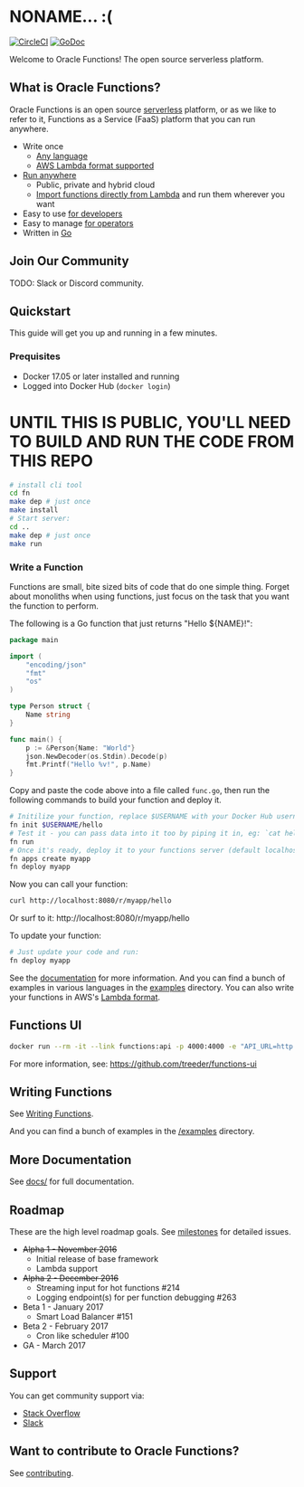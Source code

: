 # NONAME... :(

[![CircleCI](https://circleci.com/gh/treeder/functions.svg?style=svg)](https://circleci.com/gh/treeder/functions)
[![GoDoc](https://godoc.org/github.com/treeder/functions?status.svg)](https://godoc.org/github.com/treeder/functions)

Welcome to Oracle Functions! The open source serverless platform.

## What is Oracle Functions?

Oracle Functions is an open source [serverless](serverless.md) platform, or as we like to refer to it, Functions as a
Service (FaaS) platform that you can run anywhere.

* Write once
  * [Any language](docs/faq.md#which-languages-are-supported)
  * [AWS Lambda format supported](docs/lambda/README.md)
* [Run anywhere](docs/faq.md#where-can-i-run-functions)
  * Public, private and hybrid cloud
  * [Import functions directly from Lambda](docs/lambda/import.md) and run them wherever you want
* Easy to use [for developers](docs/README.md#for-developers)
* Easy to manage [for operators](docs/README.md#for-operators)
* Written in [Go](https://golang.org)

## Join Our Community

TODO: Slack or Discord community. 

## Quickstart

This guide will get you up and running in a few minutes.

### Prequisites

* Docker 17.05 or later installed and running
* Logged into Docker Hub (`docker login`)

# UNTIL THIS IS PUBLIC, YOU'LL NEED TO BUILD AND RUN THE CODE FROM THIS REPO

```sh
# install cli tool
cd fn
make dep # just once
make install
# Start server:
cd ..
make dep # just once
make run
```

<!-- ADD BACK ONCE PUBLIC 

### Install CLI tool

This isn't required, but it sure makes things a lot easier. Just run the following to install:

```sh
curl -LSs https://goo.gl/KKDFGn | sh
```

This will download a shell script and execute it.  If the script asks for a password, that is because it invokes sudo.

### Run Oracle Functions Server

To get started quickly with Oracle Functions, just fire up a functions container:

```sh
fn start
```

This will start Oracle Functions in single server mode, using an embedded database and message queue. You can find all the
configuration options [here](docs/operating/options.md). If you are on Windows, check [here](docs/operating/windows.md).

-->

### Write a Function

Functions are small, bite sized bits of code that do one simple thing. Forget about monoliths when using functions,
just focus on the task that you want the function to perform.

The following is a Go function that just returns "Hello ${NAME}!":

```go
package main

import (
	"encoding/json"
	"fmt"
	"os"
)

type Person struct {
	Name string
}

func main() {
	p := &Person{Name: "World"}
	json.NewDecoder(os.Stdin).Decode(p)
	fmt.Printf("Hello %v!", p.Name)
}
```

Copy and paste the code above into a file called `func.go`, then run the following commands to build your function
and deploy it.

```sh
# Initilize your function, replace $USERNAME with your Docker Hub username.
fn init $USERNAME/hello
# Test it - you can pass data into it too by piping it in, eg: `cat hello.payload.json | fn run`
fn run
# Once it's ready, deploy it to your functions server (default localhost:8080)
fn apps create myapp
fn deploy myapp
```

Now you can call your function:

```sh
curl http://localhost:8080/r/myapp/hello
```

Or surf to it: http://localhost:8080/r/myapp/hello

To update your function:

```sh
# Just update your code and run:
fn deploy myapp
```

See the [documentation](docs/README.md) for more information. And you can find a bunch of examples in various languages in the [examples](examples/) directory. You can also
write your functions in AWS's [Lambda format](docs/lambda/README.md).

## Functions UI

```sh
docker run --rm -it --link functions:api -p 4000:4000 -e "API_URL=http://api:8080" treeder/functions-ui
```

For more information, see: https://github.com/treeder/functions-ui

## Writing Functions

See [Writing Functions](docs/writing.md).

And you can find a bunch of examples in the [/examples](/examples) directory.

## More Documentation

See [docs/](docs/README.md) for full documentation.

## Roadmap

These are the high level roadmap goals. See [milestones](https://github.com/treeder/functions/milestones) for detailed issues.

* ~~Alpha 1 - November 2016~~
  * Initial release of base framework
  * Lambda support
* ~~Alpha 2 - December 2016~~
  * Streaming input for hot functions #214
  * Logging endpoint(s) for per function debugging #263
* Beta 1 - January 2017
  * Smart Load Balancer #151
* Beta 2 - February 2017
  * Cron like scheduler #100
* GA - March 2017

## Support

You can get community support via:

* [Stack Overflow](http://stackoverflow.com/questions/tagged/functions)
* [Slack](http://get.iron.io/open-slack)

## Want to contribute to Oracle Functions?

See [contributing](CONTRIBUTING.md).
